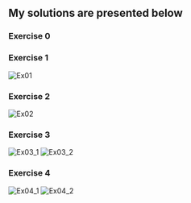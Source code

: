 <h2>My solutions are presented below</h2>

<h3>Exercise 0</h3>

<h3>Exercise 1</h3>

![Ex01](https://user-images.githubusercontent.com/91955435/210113209-4b31e68b-0180-46d2-84fe-77d9ad1d1411.gif)

<h3>Exercise 2</h3>

![Ex02](https://user-images.githubusercontent.com/91955435/210113216-1bd71727-9769-458f-a6cf-9f9a0223700e.gif)

<h3>Exercise 3</h3>

![Ex03_1](https://user-images.githubusercontent.com/91955435/210114334-7dcaa6f7-8e1d-4c39-8a2d-7712bf220e49.gif)
![Ex03_2](https://user-images.githubusercontent.com/91955435/210114347-50c1df4f-19ed-4f0e-8be8-fa58af13d385.gif)

<h3>Exercise 4</h3>

![Ex04_1](https://user-images.githubusercontent.com/91955435/210113286-8c4a87fc-871e-4df3-b205-f61dd7c0ded7.gif)
![Ex04_2](https://user-images.githubusercontent.com/91955435/210113288-2ac51779-ed12-45c3-8793-457149b254ce.gif)

